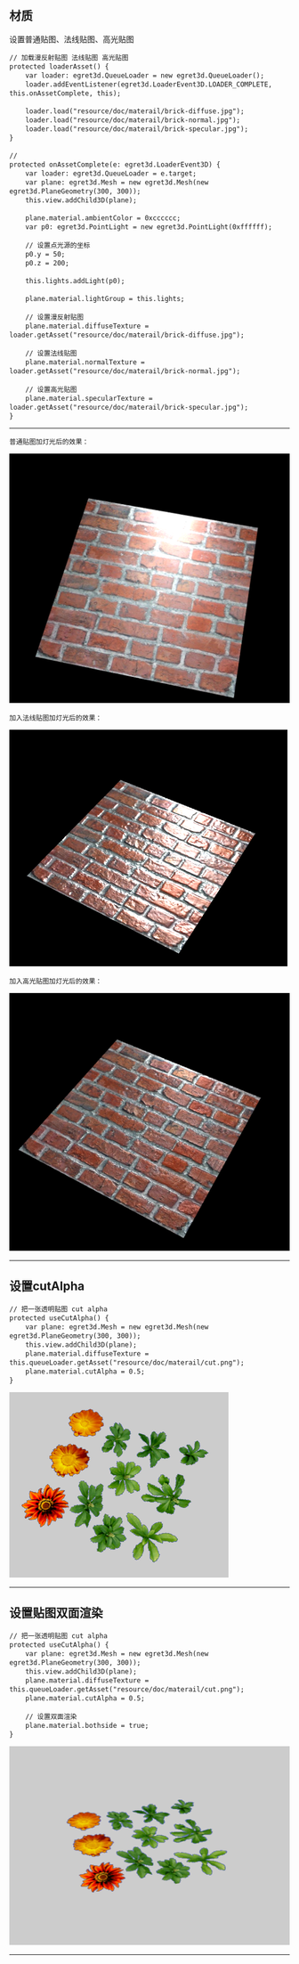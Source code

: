材质
----------
设置普通贴图、法线贴图、高光贴图


    // 加载漫反射贴图 法线贴图 高光贴图
    protected loaderAsset() {
        var loader: egret3d.QueueLoader = new egret3d.QueueLoader();
        loader.addEventListener(egret3d.LoaderEvent3D.LOADER_COMPLETE, this.onAssetComplete, this);

        loader.load("resource/doc/materail/brick-diffuse.jpg");
        loader.load("resource/doc/materail/brick-normal.jpg");
        loader.load("resource/doc/materail/brick-specular.jpg");
    }

    // 
    protected onAssetComplete(e: egret3d.LoaderEvent3D) {
        var loader: egret3d.QueueLoader = e.target; 
        var plane: egret3d.Mesh = new egret3d.Mesh(new egret3d.PlaneGeometry(300, 300));
        this.view.addChild3D(plane);

        plane.material.ambientColor = 0xcccccc;
        var p0: egret3d.PointLight = new egret3d.PointLight(0xffffff);

        // 设置点光源的坐标
        p0.y = 50;
        p0.z = 200;

        this.lights.addLight(p0);

        plane.material.lightGroup = this.lights;

        // 设置漫反射贴图
        plane.material.diffuseTexture = loader.getAsset("resource/doc/materail/brick-diffuse.jpg");

        // 设置法线贴图
        plane.material.normalTexture = loader.getAsset("resource/doc/materail/brick-normal.jpg");

        // 设置高光贴图
        plane.material.specularTexture = loader.getAsset("resource/doc/materail/brick-specular.jpg");
    }

----------

	普通贴图加灯光后的效果：
![](Img_0.png)

	加入法线贴图加灯光后的效果：
![](Img_1.png)

	加入高光贴图加灯光后的效果：
![](Img_2.png)

----------

设置cutAlpha
----------

    // 把一张透明贴图 cut alpha
    protected useCutAlpha() {
        var plane: egret3d.Mesh = new egret3d.Mesh(new egret3d.PlaneGeometry(300, 300));
        this.view.addChild3D(plane);
        plane.material.diffuseTexture = this.queueLoader.getAsset("resource/doc/materail/cut.png");
        plane.material.cutAlpha = 0.5;
    }

![](Img_3.png)

----------

设置贴图双面渲染
----------

    // 把一张透明贴图 cut alpha
    protected useCutAlpha() {
        var plane: egret3d.Mesh = new egret3d.Mesh(new egret3d.PlaneGeometry(300, 300));
        this.view.addChild3D(plane);
        plane.material.diffuseTexture = this.queueLoader.getAsset("resource/doc/materail/cut.png");
        plane.material.cutAlpha = 0.5;

        // 设置双面渲染
        plane.material.bothside = true;
    }

![](Img_0.gif)

----------